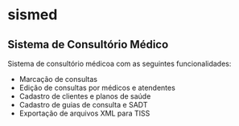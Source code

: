 # sismed
## Sistema de Consultório Médico 

Sistema de consultório médicoa com as seguintes funcionalidades:

- Marcação de consultas
- Edição de consultas por médicos e atendentes
- Cadastro de clientes e planos de saúde
- Cadastro de guias de consulta e SADT
- Exportação de arquivos XML para TISS

